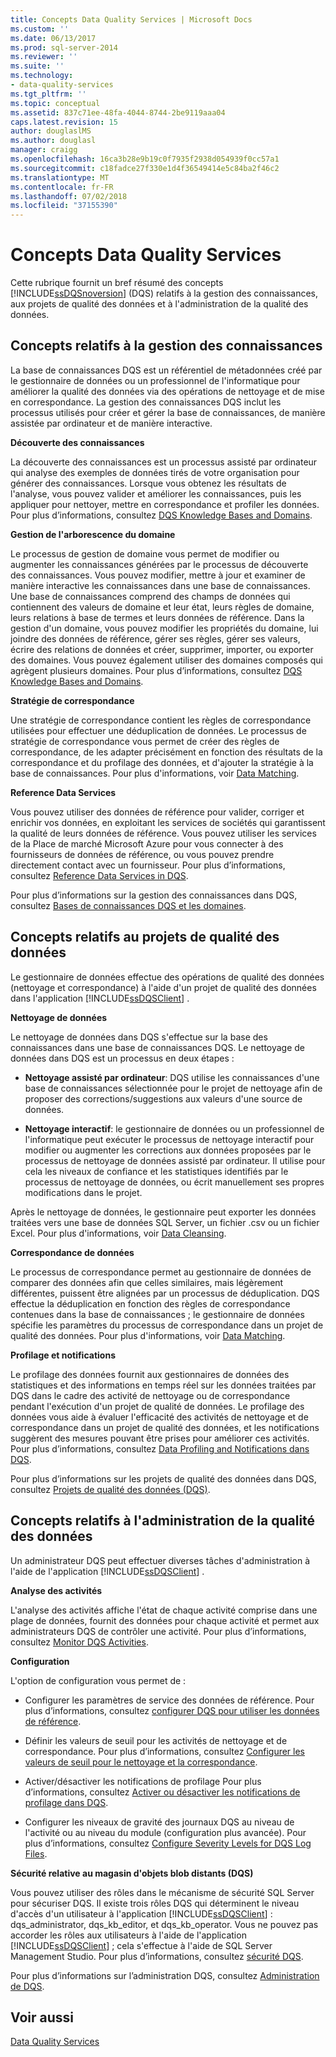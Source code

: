 ```yaml
---
title: Concepts Data Quality Services | Microsoft Docs
ms.custom: ''
ms.date: 06/13/2017
ms.prod: sql-server-2014
ms.reviewer: ''
ms.suite: ''
ms.technology:
- data-quality-services
ms.tgt_pltfrm: ''
ms.topic: conceptual
ms.assetid: 837c71ee-48fa-4044-8744-2be9119aaa04
caps.latest.revision: 15
author: douglaslMS
ms.author: douglasl
manager: craigg
ms.openlocfilehash: 16ca3b28e9b19c0f7935f2938d054939f0cc57a1
ms.sourcegitcommit: c18fadce27f330e1d4f36549414e5c84ba2f46c2
ms.translationtype: MT
ms.contentlocale: fr-FR
ms.lasthandoff: 07/02/2018
ms.locfileid: "37155390"
---
```

# <a name="data-quality-services-concepts"></a>Concepts Data Quality Services
  Cette rubrique fournit un bref résumé des concepts [!INCLUDE[ssDQSnoversion](../includes/ssdqsnoversion-md.md)] (DQS) relatifs à la gestion des connaissances, aux projets de qualité des données et à l'administration de la qualité des données.  
  
##  <a name="Knowledge"></a> Concepts relatifs à la gestion des connaissances  
 La base de connaissances DQS est un référentiel de métadonnées créé par le gestionnaire de données ou un professionnel de l'informatique pour améliorer la qualité des données via des opérations de nettoyage et de mise en correspondance. La gestion des connaissances DQS inclut les processus utilisés pour créer et gérer la base de connaissances, de manière assistée par ordinateur et de manière interactive.  
  
 **Découverte des connaissances**  
  
 La découverte des connaissances est un processus assisté par ordinateur qui analyse des exemples de données tirés de votre organisation pour générer des connaissances. Lorsque vous obtenez les résultats de l'analyse, vous pouvez valider et améliorer les connaissances, puis les appliquer pour nettoyer, mettre en correspondance et profiler les données. Pour plus d’informations, consultez [DQS Knowledge Bases and Domains](../../2014/data-quality-services/dqs-knowledge-bases-and-domains.md).  
  
 **Gestion de l'arborescence du domaine**  
  
 Le processus de gestion de domaine vous permet de modifier ou augmenter les connaissances générées par le processus de découverte des connaissances. Vous pouvez modifier, mettre à jour et examiner de manière interactive les connaissances dans une base de connaissances. Une base de connaissances comprend des champs de données qui contiennent des valeurs de domaine et leur état, leurs règles de domaine, leurs relations à base de termes et leurs données de référence. Dans la gestion d'un domaine, vous pouvez modifier les propriétés du domaine, lui joindre des données de référence, gérer ses règles, gérer ses valeurs, écrire des relations de données et créer, supprimer, importer, ou exporter des domaines. Vous pouvez également utiliser des domaines composés qui agrègent plusieurs domaines. Pour plus d’informations, consultez [DQS Knowledge Bases and Domains](../../2014/data-quality-services/dqs-knowledge-bases-and-domains.md).  
  
 **Stratégie de correspondance**  
  
 Une stratégie de correspondance contient les règles de correspondance utilisées pour effectuer une déduplication de données. Le processus de stratégie de correspondance vous permet de créer des règles de correspondance, de les adapter précisément en fonction des résultats de la correspondance et du profilage des données, et d'ajouter la stratégie à la base de connaissances. Pour plus d'informations, voir [Data Matching](../../2014/data-quality-services/data-matching.md).  
  
 **Reference Data Services**  
  
 Vous pouvez utiliser des données de référence pour valider, corriger et enrichir vos données, en exploitant les services de sociétés qui garantissent la qualité de leurs données de référence. Vous pouvez utiliser les services de la Place de marché Microsoft Azure pour vous connecter à des fournisseurs de données de référence, ou vous pouvez prendre directement contact avec un fournisseur. Pour plus d’informations, consultez [Reference Data Services in DQS](../../2014/data-quality-services/reference-data-services-in-dqs.md).  
  
 Pour plus d’informations sur la gestion des connaissances dans DQS, consultez [Bases de connaissances DQS et les domaines](../../2014/data-quality-services/dqs-knowledge-bases-and-domains.md).  
  
##  <a name="Projects"></a> Concepts relatifs au projets de qualité des données  
 Le gestionnaire de données effectue des opérations de qualité des données (nettoyage et correspondance) à l'aide d'un projet de qualité des données dans l'application [!INCLUDE[ssDQSClient](../includes/ssdqsclient-md.md)] .  
  
 **Nettoyage de données**  
  
 Le nettoyage de données dans DQS s'effectue sur la base des connaissances dans une base de connaissances DQS. Le nettoyage de données dans DQS est un processus en deux étapes :  
  
-   **Nettoyage assisté par ordinateur**: DQS utilise les connaissances d'une base de connaissances sélectionnée pour le projet de nettoyage afin de proposer des corrections/suggestions aux valeurs d'une source de données.  
  
-   **Nettoyage interactif**: le gestionnaire de données ou un professionnel de l'informatique peut exécuter le processus de nettoyage interactif pour modifier ou augmenter les corrections aux données proposées par le processus de nettoyage de données assisté par ordinateur. Il utilise pour cela les niveaux de confiance et les statistiques identifiés par le processus de nettoyage de données, ou écrit manuellement ses propres modifications dans le projet.  
  
 Après le nettoyage de données, le gestionnaire peut exporter les données traitées vers une base de données SQL Server, un fichier .csv ou un fichier Excel. Pour plus d'informations, voir [Data Cleansing](../../2014/data-quality-services/data-cleansing.md).  
  
 **Correspondance de données**  
  
 Le processus de correspondance permet au gestionnaire de données de comparer des données afin que celles similaires, mais légèrement différentes, puissent être alignées par un processus de déduplication. DQS effectue la déduplication en fonction des règles de correspondance contenues dans la base de connaissances ; le gestionnaire de données spécifie les paramètres du processus de correspondance dans un projet de qualité des données. Pour plus d'informations, voir [Data Matching](../../2014/data-quality-services/data-matching.md).  
  
 **Profilage et notifications**  
  
 Le profilage des données fournit aux gestionnaires de données des statistiques et des informations en temps réel sur les données traitées par DQS dans le cadre des activité de nettoyage ou de correspondance pendant l'exécution d'un projet de qualité de données. Le profilage des données vous aide à évaluer l'efficacité des activités de nettoyage et de correspondance dans un projet de qualité des données, et les notifications suggèrent des mesures pouvant être prises pour améliorer ces activités. Pour plus d’informations, consultez [Data Profiling and Notifications dans DQS](../../2014/data-quality-services/data-profiling-and-notifications-in-dqs.md).  
  
 Pour plus d’informations sur les projets de qualité des données dans DQS, consultez [Projets de qualité des données &#40;DQS&#41;](../../2014/data-quality-services/data-quality-projects-dqs.md).  
  
##  <a name="Admin"></a> Concepts relatifs à l'administration de la qualité des données  
 Un administrateur DQS peut effectuer diverses tâches d'administration à l'aide de l'application [!INCLUDE[ssDQSClient](../includes/ssdqsclient-md.md)] .  
  
 **Analyse des activités**  
  
 L'analyse des activités affiche l'état de chaque activité comprise dans une plage de données, fournit des données pour chaque activité et permet aux administrateurs DQS de contrôler une activité. Pour plus d’informations, consultez [Monitor DQS Activities](../../2014/data-quality-services/monitor-dqs-activities.md).  
  
 **Configuration**  
  
 L'option de configuration vous permet de :  
  
-   Configurer les paramètres de service des données de référence. Pour plus d’informations, consultez [configurer DQS pour utiliser les données de référence](../../2014/data-quality-services/configure-dqs-to-use-reference-data.md).  
  
-   Définir les valeurs de seuil pour les activités de nettoyage et de correspondance. Pour plus d’informations, consultez [Configurer les valeurs de seuil pour le nettoyage et la correspondance](../../2014/data-quality-services/configure-threshold-values-for-cleansing-and-matching.md).  
  
-   Activer/désactiver les notifications de profilage Pour plus d’informations, consultez [Activer ou désactiver les notifications de profilage dans DQS](../../2014/data-quality-services/enable-or-disable-profiling-notifications-in-dqs.md).  
  
-   Configurer les niveaux de gravité des journaux DQS au niveau de l'activité ou au niveau du module (configuration plus avancée). Pour plus d’informations, consultez [Configure Severity Levels for DQS Log Files](../../2014/data-quality-services/configure-severity-levels-for-dqs-log-files.md).  
  
 **Sécurité relative au magasin d'objets blob distants (DQS)**  
  
 Vous pouvez utiliser des rôles dans le mécanisme de sécurité SQL Server pour sécuriser DQS. Il existe trois rôles DQS qui déterminent le niveau d'accès d'un utilisateur à l'application [!INCLUDE[ssDQSClient](../includes/ssdqsclient-md.md)] : dqs_administrator, dqs_kb_editor, et dqs_kb_operator. Vous ne pouvez pas accorder les rôles aux utilisateurs à l'aide de l'application [!INCLUDE[ssDQSClient](../includes/ssdqsclient-md.md)] ; cela s'effectue à l'aide de SQL Server Management Studio. Pour plus d’informations, consultez [sécurité DQS](../../2014/data-quality-services/dqs-security.md).  
  
 Pour plus d’informations sur l’administration DQS, consultez [Administration de DQS](../../2014/data-quality-services/dqs-administration.md).  
  
## <a name="see-also"></a>Voir aussi  
 [Data Quality Services](../../2014/data-quality-services/data-quality-services.md)  
  
  
